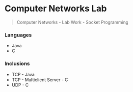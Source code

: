 # Computer Networks Lab

> Computer Networks - Lab Work - Socket Programming

### Languages
* Java
* C

### Inclusions
* TCP - Java
* TCP - Multiclient Server - C
* UDP - C